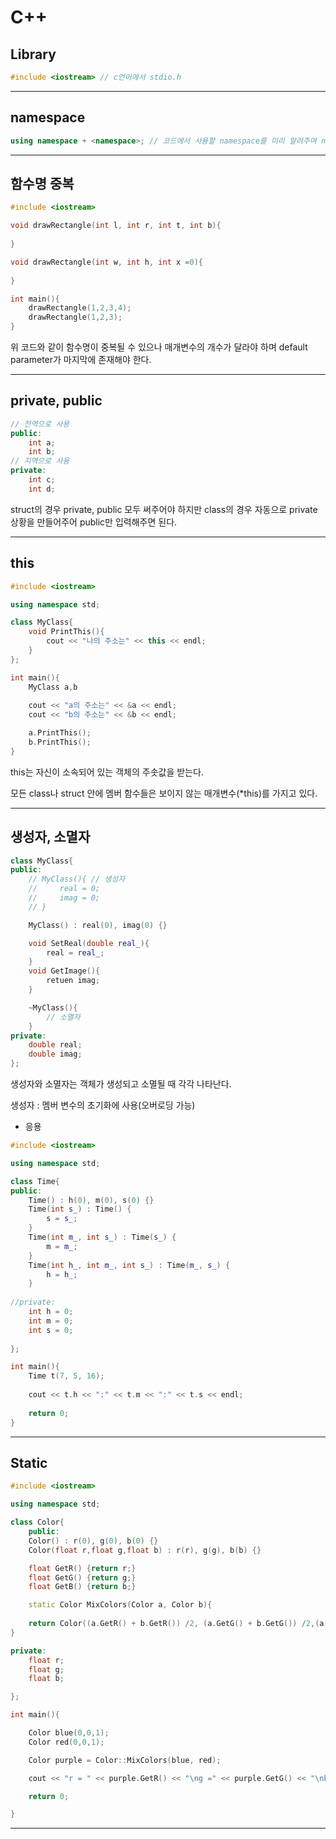 # C++

## Library
``` cpp
#include <iostream> // c언어에서 stdio.h


``` 
---
## namespace
``` cpp
using namespace + <namespace>; // 코드에서 사용할 namespace를 미리 알려주여 namespace 생략 가능


``` 
---

## 함수명 중복
``` cpp
#include <iostream>

void drawRectangle(int l, int r, int t, int b){
    
}

void drawRectangle(int w, int h, int x =0){
    
}

int main(){
    drawRectangle(1,2,3,4);
    drawRectangle(1,2,3);
}
```
위 코드와 같이 함수명이 중복될 수 있으나 매개변수의 개수가 달라야 하며 default parameter가 마지막에 존재해야 한다.

---

## private, public
``` cpp
// 전역으로 사용
public:
    int a;
    int b;
// 지역으로 사용
private:
    int c;
    int d;
``` 
struct의 경우 private, public 모두 써주어야 하지만
class의 경우 자동으로 private상황을 만들어주어 public만 입력해주면 된다.

---

## this
``` cpp
#include <iostream>

using namespace std;

class MyClass{
    void PrintThis(){
        cout << "나의 주소는" << this << endl;
    }
};

int main(){
    MyClass a,b
    
    cout << "a의 주소는" << &a << endl;
    cout << "b의 주소는" << &b << endl;

    a.PrintThis();
    b.PrintThis();
}
``` 
this는 자신이 소속되어 있는 객체의 주솟값을 받는다.

모든 class나 struct 안에 멤버 함수들은 보이지 않는 매개변수(*this)를 가지고 있다.

---

## 생성자, 소멸자
``` cpp
class MyClass{
public:
    // MyClass(){ // 생성자
    //     real = 0;
    //     imag = 0;
    // }

    MyClass() : real(0), imag(0) {}

    void SetReal(double real_){
        real = real_;
    }
    void GetImage(){
        retuen imag;
    }

    ~MyClass(){
        // 소멸자
    }
private:
    double real;
    double imag;
};
``` 
생성자와 소멸자는 객체가 생성되고 소멸될 때 각각 나타난다.

생성자 : 멤버 변수의 초기화에 사용(오버로딩 가능)

* 응용

``` cpp
#include <iostream>

using namespace std;

class Time{
public:
    Time() : h(0), m(0), s(0) {}
    Time(int s_) : Time() {
        s = s_;
    }
    Time(int m_, int s_) : Time(s_) {
        m = m_;
    }
    Time(int h_, int m_, int s_) : Time(m_, s_) {
        h = h_;
    }
    
//private:
    int h = 0;
    int m = 0;
    int s = 0;
    
};

int main(){
    Time t(7, 5, 16);
    
    cout << t.h << ":" << t.m << ":" << t.s << endl;
    
    return 0;
}
``` 

---

## Static
``` cpp
#include <iostream>

using namespace std;

class Color{
    public:
    Color() : r(0), g(0), b(0) {}
    Color(float r,float g,float b) : r(r), g(g), b(b) {}

    float GetR() {return r;}
    float GetG() {return g;}
    float GetB() {return b;}

    static Color MixColors(Color a, Color b){
    
    return Color((a.GetR() + b.GetR()) /2, (a.GetG() + b.GetG()) /2,(a.GetB() + b.GetB()) /2);
}

private:
    float r;
    float g;
    float b;

};

int main(){

    Color blue(0,0,1);
    Color red(0,0,1);

    Color purple = Color::MixColors(blue, red);

    cout << "r = " << purple.GetR() << "\ng =" << purple.GetG() << "\nb = " << purple.GetB() << endl;

    return 0;

}
``` 

---

